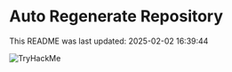 # Auto Regenerate Repository

This README was last updated: 2025-02-02 16:39:44

 ![TryHackMe](https://tryhackme.com/badge/533634)